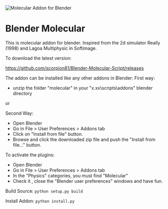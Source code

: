 ![Molecular Addon for Blender](https://github.com/scorpion81/Blender-Molecular-Script/workflows/Molecular%20Addon%20for%20Blender/badge.svg)

Blender Molecular
========================

This is molecular addon for blender. Inspired from the 2d simulator Really (1998) and Lagoa Multiphysic in Softimage.

To download the latest version:

https://github.com/scorpion81/Blender-Molecular-Script/releases

The addon can be installed like any other addons in Blender:
First way:
- unzip the folder "molecular" in your "x.xx\scripts\addons" blender directory

or

Second Way:
- Open Blender
- Go in File > User Preferences > Addons tab
- Click on "Install from file" button.
- Browse and click the downloaded zip file and push the "Install from file..." button.

To activate the plugins:
- Open Blender
- Go in File > User Preferences > Addons tab
- In the "Physics" categories, you must find "Molecular"
- Check it , close the "Blender user preferences" windows and have fun.

Build Source:
```python setup.py build```

Install Addon:
```python install.py```
